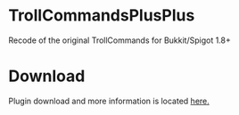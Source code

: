# TrollCommandsPlusPlus
Recode of the original TrollCommands for Bukkit/Spigot 1.8+

# Download
Plugin download and more information is located [here.](https://www.spigotmc.org/resources/trollcommands-troll-your-frenemies.24237/)
